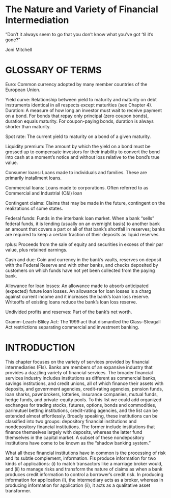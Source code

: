 # The Nature and Variety of Financial Intermediation  

“Don’t it always seem to go that you don’t know what you’ve got ‘til it’s gone?”  

Joni Mitchell  

# GLOSSARY OF TERMS  

Euro: Common currency adopted by many member countries of the European Union.  

Yield curve: Relationship between yield to maturity and maturity on debt instruments identical in all respects except maturities (see Chapter 4). Duration: A measure of how long an investor must wait to receive payment on a bond. For bonds that repay only principal (zero coupon bonds), duration equals maturity. For coupon-paying bonds, duration is always shorter than maturity.  

Spot rate: The current yield to maturity on a bond of a given maturity.  

Liquidity premium: The amount by which the yield on a bond must be grossed up to compensate investors for their inability to convert the bond into cash at a moment’s notice and without loss relative to the bond’s true value.  

Consumer loans: Loans made to individuals and families. These are primarily installment loans.  

Commercial loans: Loans made to corporations. Often referred to as Commercial and Industrial (C&I) loan  

Contingent claims: Claims that may be made in the future, contingent on the realizations of some states.  

Federal funds: Funds in the interbank loan market. When a bank “sells” federal funds, it is lending (usually on an overnight basis) to another bank an amount that covers a part or all of that bank’s shortfall in reserves; banks are required to keep a certain fraction of their deposits as liquid reserves.  

rplus: Proceeds from the sale of equity and securities in excess of their par value, plus retained earnings.  

Cash and due: Coin and currency in the bank’s vaults, reserves on deposit with the Federal Reserve and with other banks, and checks deposited by customers on which funds have not yet been collected from the paying bank.  

Allowance for loan losses: An allowance made to absorb anticipated (expected) future loan losses. An allowance for loan losses is a charg against current income and it increases the bank’s loan loss reserve. Writeoffs of existing loans reduce the bank’s loan loss reserve.  

Undivided profits and reserves: Part of the bank’s net worth.  

Gramm–Leach–Bliley Act: The 1999 act that dismantled the Glass–Steagall Act restrictions separating commercial and investment banking.  

# INTRODUCTION  

This chapter focuses on the variety of services provided by financial intermediaries (FIs). Banks are members of an expansive industry that provides a dazzling variety of financial services. The broader financial services industry includes institutions as different as commercial banks, savings institutions, and credit unions, all of which finance their assets with deposits, and government agencies, credit-rating agencies, pension funds, loan sharks, pawnbrokers, lotteries, insurance companies, mutual funds, hedge funds, and private-equity pools. To this list we could add organized exchanges for trading stocks, futures, options, bonds and commodities, parimutuel betting institutions, credit-rating agencies, and the list can be extended almost effortlessly. Broadly speaking, these institutions can be classified into two groups: depository financial institutions and nondepository financial institutions. The former include institutions that finance themselves largely with deposits, whereas the latter fund themselves in the capital market. A subset of these nondepository institutions have come to be known as the “shadow banking system.”  

What all these financial institutions have in common is the processing of risk and its subtle complement, information. FIs produce information for two kinds of applications: (i) to match transactors like a marriage broker would, and (ii) to manage risks and transform the nature of claims as when a bank produces credit information to control a borrower’s credit risk. In producing information for application (i), the intermediary acts as a broker, whereas in producing information for application (ii), it acts as a qualitative asset transformer.
